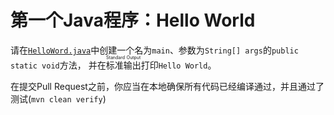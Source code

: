 # 第一个Java程序：Hello World

请在[`HelloWord.java`](https://github.com/code-camp-2023-1/hello-world/blob/main/src/main/java/com/jirengu/HelloWorld.java)中创建一个名为`main`、参数为`String[] args`的`public static void`方法，
并在<ruby>标准输出<rt>Standard Output</rt></ruby>打印`Hello World`。

在提交Pull Request之前，你应当在本地确保所有代码已经编译通过，并且通过了测试(`mvn clean verify`)

